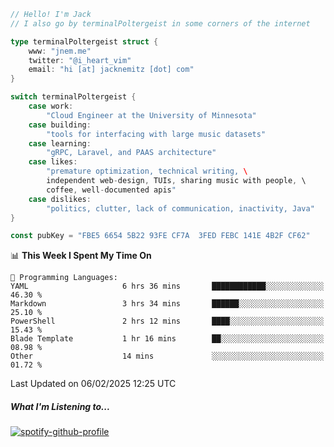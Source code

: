```go
// Hello! I'm Jack
// I also go by terminalPoltergeist in some corners of the internet

type terminalPoltergeist struct {
    www: "jnem.me"
    twitter: "@i_heart_vim"
    email: "hi [at] jacknemitz [dot] com"
}

switch terminalPoltergeist {
    case work:
        "Cloud Engineer at the University of Minnesota"
    case building:
        "tools for interfacing with large music datasets"
    case learning:
        "gRPC, Laravel, and PAAS architecture"
    case likes:
        "premature optimization, technical writing, \
        independent web-design, TUIs, sharing music with people, \
        coffee, well-documented apis"
    case dislikes:
        "politics, clutter, lack of communication, inactivity, Java"
}

const pubKey = "FBE5 6654 5B22 93FE CF7A  3FED FEBC 141E 4B2F CF62"
```

<!--START_SECTION:waka-->
📊 **This Week I Spent My Time On** 

```text
💬 Programming Languages: 
YAML                     6 hrs 36 mins       ████████████░░░░░░░░░░░░░   46.30 % 
Markdown                 3 hrs 34 mins       ██████░░░░░░░░░░░░░░░░░░░   25.10 % 
PowerShell               2 hrs 12 mins       ████░░░░░░░░░░░░░░░░░░░░░   15.43 % 
Blade Template           1 hr 16 mins        ██░░░░░░░░░░░░░░░░░░░░░░░   08.98 % 
Other                    14 mins             ░░░░░░░░░░░░░░░░░░░░░░░░░   01.72 % 
```


 Last Updated on 06/02/2025 12:25 UTC
<!--END_SECTION:waka-->

##### What I'm Listening to...

[![spotify-github-profile](https://jnem.me/listening-item?maxAge=2592000)](https://jnem.me/listening)
